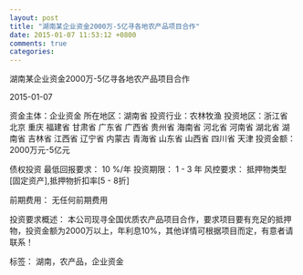 ```yaml
---
layout: post
title: "湖南某企业资金2000万-5亿寻各地农产品项目合作"
date: 2015-01-07 11:53:12 +0800
comments: true
categories: 
---
```

湖南某企业资金2000万-5亿寻各地农产品项目合作



2015-01-07

资金主体：企业资金
所在地区：湖南省
投资行业：农林牧渔
投资地区：浙江省 北京 重庆 福建省 甘肃省 广东省 广西省 贵州省 海南省 河北省 河南省 湖北省 湖南省 吉林省 江西省 辽宁省 内蒙古 青海省 山东省 山西省 四川省 天津
投资金额：2000万元-5亿元

债权投资
最低回报要求：
                            10 %/年
                                                                                投资期限：
                            1 - 3 年
                                                                                                                                        风控要求：
                            抵押物类型[固定资产],抵押物折扣率[5 - 8折]

前期费用：
无任何前期费用

投资要求概述：
本公司现寻全国优质农产品项目合作，要求项目要有充足的抵押物，投资金额为2000万以上，年利息10%，其他详情可根据项目而定，有意者请联系！

标签：
湖南，农产品，企业资金

